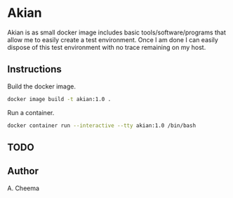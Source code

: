 # Akian
Akian is as small docker image includes basic tools/software/programs that allow me to easily create a test environment.
Once I am done I can easily dispose of this test environment with no trace remaining on my host.

## Instructions
Build the docker image.
```sh
docker image build -t akian:1.0 .
```
Run a container.
```sh
docker container run --interactive --tty akian:1.0 /bin/bash
```

## TODO

## Author
A. Cheema
